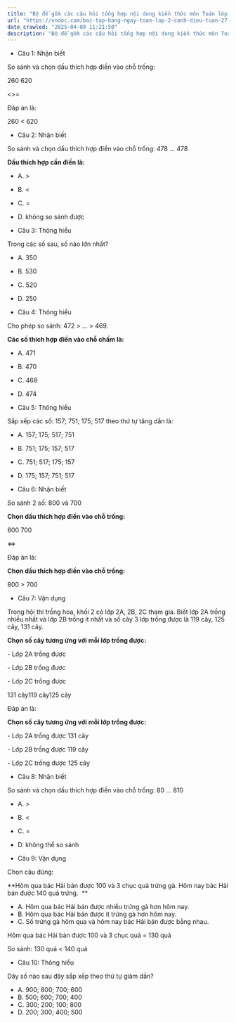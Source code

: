 ```yaml
---
title: "Bộ đề gồm các câu hỏi tổng hợp nội dung kiến thức môn Toán lớp 2 đã học ở Tuần 27: Luyện tập trong chương trình Toán lớp 2 Tập 2 Cánh diều, giúp các em ôn tập và luyện giải các dạng bài tập Toán lớp 2. Mời các em cùng luyện tập."
url: "https://vndoc.com/bai-tap-hang-ngay-toan-lop-2-canh-dieu-tuan-27-thu-4-339263"
date_crawled: "2025-04-09 11:21:50"
description: "Bộ đề gồm các câu hỏi tổng hợp nội dung kiến thức môn Toán lớp 2 đã học ở Tuần 27: Luyện tập trong chương trình Toán lớp 2 Tập 2 Cánh diều, giúp các em ôn tập và luyện giải các dạng bài tập Toán lớp 2. Mời các em cùng luyện tập."
---
```


* Câu 1:  Nhận biết

So sánh và chọn dấu thích hợp điền vào chỗ trống:

260  620

<>=

Đáp án là:

260 < 620

* Câu 2:  Nhận biết

So sánh và chọn dấu thích hợp điền vào chỗ trống: 478 ... 478

**Dấu thích hợp cần điền là:**

  * A. >
  * B. <
  * C. = 
  * D. không so sánh được 



* Câu 3:  Thông hiểu

Trong các số sau, số nào lớn nhất?

  * A. 350 
  * B. 530 
  * C. 520 
  * D. 250 



* Câu 4:  Thông hiểu

Cho phép so sánh: 472 > ... > 469.

**Các số thích hợp điền vào chỗ chấm là:**

  * A. 471 
  * B. 470 
  * C. 468 
  * D. 474 



* Câu 5:  Thông hiểu

Sắp xếp các số: 157; 751; 175; 517 theo thứ tự tăng dần là:

  * A. 157; 175; 517; 751 
  * B. 751; 175; 157; 517 
  * C. 751; 517; 175; 157 
  * D. 175; 157; 751; 517 



* Câu 6:  Nhận biết

So sánh 2 số: 800 và 700

**Chọn dấu thích hợp điền vào chỗ trống:**

800  700

<=>

Đáp án là:

**Chọn dấu thích hợp điền vào chỗ trống:**

800 > 700

* Câu 7:  Vận dụng

Trong hội thi trồng hoa, khối 2 có lớp 2A, 2B, 2C tham gia. Biết lớp 2A trồng nhiều nhất và lớp 2B trồng ít nhất và số cây 3 lớp trồng được là 119 cây, 125 cây, 131 cây.

**Chọn số cây tương ứng với mỗi lớp trồng được:**

\- Lớp 2A trồng được 

\- Lớp 2B trồng được 

\- Lớp 2C trồng được 

131 cây119 cây125 cây

Đáp án là:

**Chọn số cây tương ứng với mỗi lớp trồng được:**

\- Lớp 2A trồng được 131 cây

\- Lớp 2B trồng được 119 cây

\- Lớp 2C trồng được 125 cây

* Câu 8:  Nhận biết

So sánh và chọn dấu thích hợp điền vào chỗ trống: 80 ... 810

  * A. >
  * B. <
  * C. = 
  * D. không thể so sánh 



* Câu 9:  Vận dụng

Chọn câu đúng:

**Hôm qua bác Hải bán được 100 và 3 chục quả trứng gà. Hôm nay bác Hải bán được 140 quả trứng.  **

  * A. Hôm qua bác Hải bán được nhiều trứng gà hơn hôm nay. 
  * B. Hôm qua bác Hải bán được ít trứng gà hơn hôm nay. 
  * C. Số trứng gà hôm qua và hôm nay bác Hải bán được bằng nhau. 



Hôm qua bác Hải bán được 100 và 3 chục quả = 130 quả

So sánh: 130 quả < 140 quả

* Câu 10:  Thông hiểu

Dãy số nào sau đây sắp xếp theo thứ tự giảm dần?

  * A. 900; 800; 700; 600 
  * B. 500; 600; 700; 400 
  * C. 300; 200; 100; 800 
  * D. 200; 300; 400; 500 


